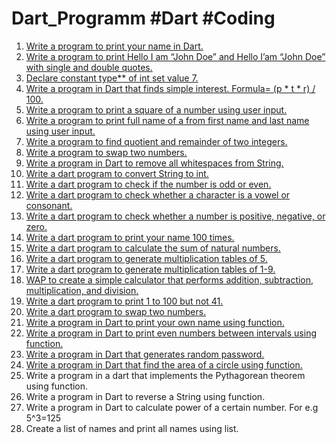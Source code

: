 # Dart_Programm #Dart #Coding
1. [Write a program to print your name in Dart.](./Practice1/Ques1.dart)
2. [Write a program to print Hello I am “John Doe” and Hello I’am “John Doe” with single and double quotes.](./Practice1/Ques2.dart)
3. [Declare constant type** of int set value 7.](./Practice1/Ques3.dart)
4. [Write a program in Dart that finds simple interest. Formula= (p * t * r) / 100.](./Practice1/Ques4.dart)
5. [Write a program to print a square of a number using user input.](./Practice1/Ques5.dart)
6. [Write a program to print full name of a from first name and last name using user input.](./Practice1/Ques6.dart)
7. [Write a program to find quotient and remainder of two integers.](./Practice1/Ques7.dart)
8. [Write a program to swap two numbers.](./Practice1/Ques8.dart)
9. [Write a program in Dart to remove all whitespaces from String.](./Practice1/Ques9.dart)
10. [Write a dart program to convert String to int.](./Practice1/Ques10.dart)
11. [Write a dart program to check if the number is odd or even.](./Ques11.dart)
12. [Write a dart program to check whether a character is a vowel or consonant.](./Ques12.dart)
13. [Write a dart program to check whether a number is positive, negative, or zero.](./Ques13.dart)
14. [Write a dart program to print your name 100 times.](./Ques14.dart)
15. [Write a dart program to calculate the sum of natural numbers.](./Ques15.dart)
16. [Write a dart program to generate multiplication tables of 5.](./Ques16.dart)
17. [Write a dart program to generate multiplication tables of 1-9.](./Ques17.dart)
18. [WAP to create a simple calculator that performs addition, subtraction, multiplication, and division.](./Ques18.dart)
19. [Write a dart program to print 1 to 100 but not 41.](./Ques19.dart)
20. [Write a dart program to swap two numbers.](./Ques20.dart)
21. [Write a program in Dart to print your own name using function.](./Ques21.dart)
22. [Write a program in Dart to print even numbers between intervals using function.](./Ques22.dart)
23. [Write a program in Dart that generates random password.](./Ques23.dart)
24. [Write a program in Dart that find the area of a circle using function.](./Ques24.dart)
25. Write a program in a dart that implements the Pythagorean theorem using function.
26. Write a program in Dart to reverse a String using function.
27. Write a program in Dart to calculate power of a certain number. For e.g 5^3=125
28. Create a list of names and print all names using list.
